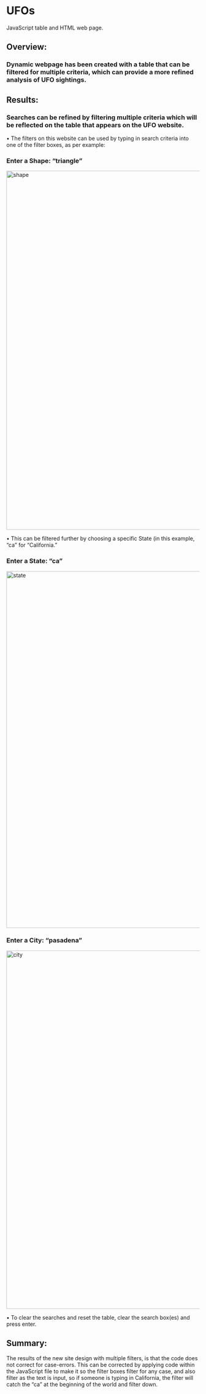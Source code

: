 # UFOs
JavaScript table and HTML web page.
## Overview:
### Dynamic webpage has been created with a table that can be filtered for multiple criteria, which can provide a more refined analysis of UFO sightings.
## Results: 
### Searches can be refined by filtering multiple criteria which will be reflected on the table that appears on the UFO website. 
•	The filters on this website can be used by typing in search criteria into one of the filter boxes, as per example:

### Enter a Shape: “triangle” 
<img width="935" alt="shape" src="https://user-images.githubusercontent.com/74624855/133013731-28a57728-f236-447f-ab71-67b9630f16ff.png">

•	This can be filtered further by choosing a specific State (in this example, “ca” for “California.”
### Enter a State: “ca” 
<img width="929" alt="state" src="https://user-images.githubusercontent.com/74624855/133013737-b91f73fd-991f-484f-8e87-bb33bd89e67a.png">

### Enter a City: “pasadena”
<img width="933" alt="city" src="https://user-images.githubusercontent.com/74624855/133013740-03b7dfdc-ced8-45f9-9c41-e8276c1b6c5b.png">

•	To clear the searches and reset the table, clear the search box(es) and press enter.

## Summary:
The results of the new site design with multiple filters, is that the code does not correct for case-errors. This can be corrected by applying code within the JavaScript file to make it so the filter boxes filter for any case, and also filter as the text is input, so if someone is typing in California, the filter will catch the “ca” at the beginning of the world and filter down.


